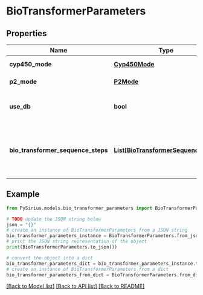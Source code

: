 # BioTransformerParameters


## Properties

Name | Type | Description | Notes
------------ | ------------- | ------------- | -------------
**cyp450_mode** | [**Cyp450Mode**](Cyp450Mode.md) |  | [default to Cyp450Mode.COMBINED]
**p2_mode** | [**P2Mode**](P2Mode.md) |  | [default to P2Mode.BT_RULE_BASED]
**use_db** | **bool** | \&quot;Specify if you want to enable the retrieving from database (HMDB) feature.\&quot; | [optional] [default to True]
**bio_transformer_sequence_steps** | [**List[BioTransformerSequenceStep]**](BioTransformerSequenceStep.md) | Specify BioTransformerSequenceSteps to be applied to input structures. MultiStep MetabolicTransformations can  only be used as singletons (list size of one). | 

## Example

```python
from PySirius.models.bio_transformer_parameters import BioTransformerParameters

# TODO update the JSON string below
json = "{}"
# create an instance of BioTransformerParameters from a JSON string
bio_transformer_parameters_instance = BioTransformerParameters.from_json(json)
# print the JSON string representation of the object
print(BioTransformerParameters.to_json())

# convert the object into a dict
bio_transformer_parameters_dict = bio_transformer_parameters_instance.to_dict()
# create an instance of BioTransformerParameters from a dict
bio_transformer_parameters_from_dict = BioTransformerParameters.from_dict(bio_transformer_parameters_dict)
```
[[Back to Model list]](../README.md#documentation-for-models) [[Back to API list]](../README.md#documentation-for-api-endpoints) [[Back to README]](../README.md)


